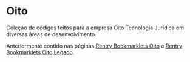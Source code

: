 # Oito
Coleção de códigos feitos para a empresa Oito Tecnologia Jurídica em diversas áreas de desenvolvimento.

Anteriormente contido nas páginas [Rentry Bookmarklets Oito](https://rentry.org/BookmarkletsOito) e [Rentry Bookmarklets Oito Legado](https://rentry.org/BookmarkletsOitoLegado).